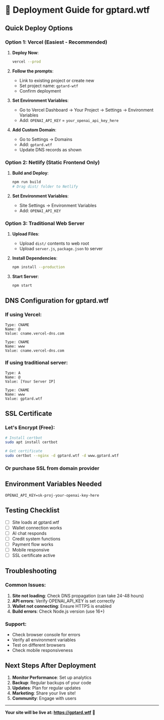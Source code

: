 # 🚀 Deployment Guide for gptard.wtf

## Quick Deploy Options

### Option 1: Vercel (Easiest - Recommended)

1. **Deploy Now**:
   ```bash
   vercel --prod
   ```

2. **Follow the prompts**:
   - Link to existing project or create new
   - Set project name: `gptard-wtf`
   - Confirm deployment

3. **Set Environment Variables**:
   - Go to Vercel Dashboard → Your Project → Settings → Environment Variables
   - Add: `OPENAI_API_KEY` = `your_openai_api_key_here`

4. **Add Custom Domain**:
   - Go to Settings → Domains
   - Add: `gptard.wtf`
   - Update DNS records as shown

### Option 2: Netlify (Static Frontend Only)

1. **Build and Deploy**:
   ```bash
   npm run build
   # Drag dist/ folder to Netlify
   ```

2. **Set Environment Variables**:
   - Site Settings → Environment Variables
   - Add: `OPENAI_API_KEY`

### Option 3: Traditional Web Server

1. **Upload Files**:
   - Upload `dist/` contents to web root
   - Upload `server.js`, `package.json` to server

2. **Install Dependencies**:
   ```bash
   npm install --production
   ```

3. **Start Server**:
   ```bash
   npm start
   ```

## DNS Configuration for gptard.wtf

### If using Vercel:
```
Type: CNAME
Name: @
Value: cname.vercel-dns.com

Type: CNAME  
Name: www
Value: cname.vercel-dns.com
```

### If using traditional server:
```
Type: A
Name: @
Value: [Your Server IP]

Type: CNAME
Name: www
Value: gptard.wtf
```

## SSL Certificate

### Let's Encrypt (Free):
```bash
# Install certbot
sudo apt install certbot

# Get certificate
sudo certbot --nginx -d gptard.wtf -d www.gptard.wtf
```

### Or purchase SSL from domain provider

## Environment Variables Needed

```env
OPENAI_API_KEY=sk-proj-your-openai-key-here
```

## Testing Checklist

- [ ] Site loads at gptard.wtf
- [ ] Wallet connection works
- [ ] AI chat responds
- [ ] Credit system functions
- [ ] Payment flow works
- [ ] Mobile responsive
- [ ] SSL certificate active

## Troubleshooting

### Common Issues:
1. **Site not loading**: Check DNS propagation (can take 24-48 hours)
2. **API errors**: Verify OPENAI_API_KEY is set correctly
3. **Wallet not connecting**: Ensure HTTPS is enabled
4. **Build errors**: Check Node.js version (use 16+)

### Support:
- Check browser console for errors
- Verify all environment variables
- Test on different browsers
- Check mobile responsiveness

## Next Steps After Deployment

1. **Monitor Performance**: Set up analytics
2. **Backup**: Regular backups of your code
3. **Updates**: Plan for regular updates
4. **Marketing**: Share your live site!
5. **Community**: Engage with users

---

**Your site will be live at: https://gptard.wtf** 🎉
